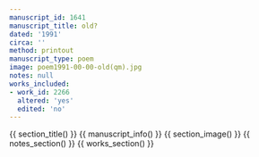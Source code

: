 ```yaml
---
manuscript_id: 1641
manuscript_title: old?
dated: '1991'
circa: ''
method: printout
manuscript_type: poem
image: poem1991-00-00-old(qm).jpg
notes: null
works_included:
- work_id: 2266
  altered: 'yes'
  edited: 'no'
---
```


{{ section_title() }}
{{ manuscript_info() }}
{{ section_image() }}
{{ notes_section() }}
{{ works_section() }}
